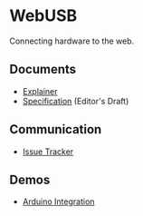 WebUSB
======

Connecting hardware to the web.

Documents
---------

* [Explainer](explainer.md)
* [Specification](https://wicg.github.io/webusb/) (Editor's Draft)

Communication
-------------

* [Issue Tracker](https://github.com/wicg/webusb/issues)

Demos
----

* [Arduino Integration](https://github.com/webusb/arduino/)
